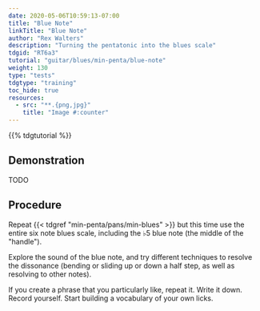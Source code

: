 ```yaml
---
date: 2020-05-06T10:59:13-07:00
title: "Blue Note"
linkTitle: "Blue Note"
author: "Rex Walters"
description: "Turning the pentatonic into the blues scale"
tdgid: "RT6a3"
tutorial: "guitar/blues/min-penta/blue-note"
weight: 130
type: "tests"
tdgtype: "training"
toc_hide: true
resources:
  - src: "**.{png,jpg}"
    title: "Image #:counter"
---
```


{{% tdgtutorial %}}

## Demonstration

TODO

## Procedure

Repeat {{< tdgref "min-penta/pans/min-blues" >}} but this time use the entire
six note blues scale, including the &flat;5 blue note (the middle of the
"handle").

Explore the sound of the blue note, and try different techniques to resolve the
dissonance (bending or sliding up or down a half step, as well as resolving to
other notes).

If you create a phrase that you particularly like, repeat it. Write it down.
Record yourself. Start building a vocabulary of your own licks.
